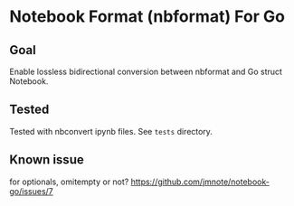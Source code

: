 # Notebook Format (nbformat) For Go 

## Goal
Enable lossless bidirectional conversion between nbformat and Go struct Notebook.

## Tested
Tested with nbconvert ipynb files. See `tests` directory.

## Known issue
for optionals, omitempty or not?
https://github.com/jmnote/notebook-go/issues/7

